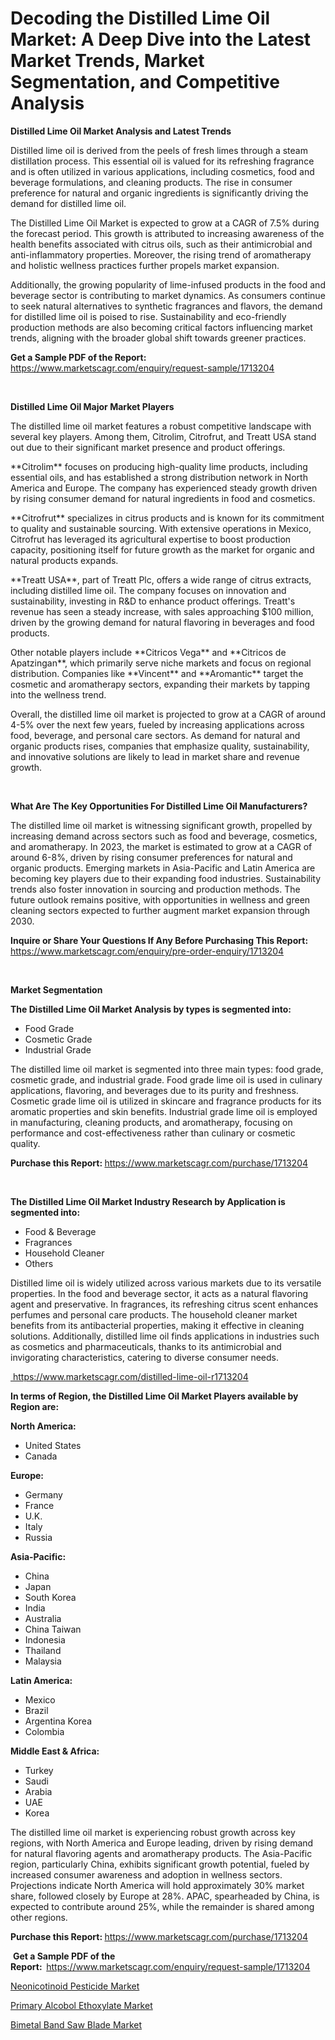 <p><h1>Decoding the Distilled Lime Oil Market: A Deep Dive into the Latest Market Trends, Market Segmentation, and Competitive Analysis</h1></p><p><strong>Distilled Lime Oil Market Analysis and Latest Trends</strong></p>
<p><p>Distilled lime oil is derived from the peels of fresh limes through a steam distillation process. This essential oil is valued for its refreshing fragrance and is often utilized in various applications, including cosmetics, food and beverage formulations, and cleaning products. The rise in consumer preference for natural and organic ingredients is significantly driving the demand for distilled lime oil.</p><p>The Distilled Lime Oil Market is expected to grow at a CAGR of 7.5% during the forecast period. This growth is attributed to increasing awareness of the health benefits associated with citrus oils, such as their antimicrobial and anti-inflammatory properties. Moreover, the rising trend of aromatherapy and holistic wellness practices further propels market expansion. </p><p>Additionally, the growing popularity of lime-infused products in the food and beverage sector is contributing to market dynamics. As consumers continue to seek natural alternatives to synthetic fragrances and flavors, the demand for distilled lime oil is poised to rise. Sustainability and eco-friendly production methods are also becoming critical factors influencing market trends, aligning with the broader global shift towards greener practices.</p></p>
<p><strong>Get a Sample PDF of the Report:&nbsp;</strong> <a href="https://www.marketscagr.com/enquiry/request-sample/1713204?utm_campaign=1869&utm_medium=2&utm_source=Github&utm_content=ia&utm_term=31032025&utm_id=distilled-lime-oil">https://www.marketscagr.com/enquiry/request-sample/1713204</a></p>
<p>&nbsp;</p>
<p><strong>Distilled Lime Oil Major Market Players</strong></p>
<p><p>The distilled lime oil market features a robust competitive landscape with several key players. Among them, Citrolim, Citrofrut, and Treatt USA stand out due to their significant market presence and product offerings. </p><p>**Citrolim** focuses on producing high-quality lime products, including essential oils, and has established a strong distribution network in North America and Europe. The company has experienced steady growth driven by rising consumer demand for natural ingredients in food and cosmetics.</p><p>**Citrofrut** specializes in citrus products and is known for its commitment to quality and sustainable sourcing. With extensive operations in Mexico, Citrofrut has leveraged its agricultural expertise to boost production capacity, positioning itself for future growth as the market for organic and natural products expands.</p><p>**Treatt USA**, part of Treatt Plc, offers a wide range of citrus extracts, including distilled lime oil. The company focuses on innovation and sustainability, investing in R&D to enhance product offerings. Treatt's revenue has seen a steady increase, with sales approaching $100 million, driven by the growing demand for natural flavoring in beverages and food products.</p><p>Other notable players include **Citricos Vega** and **Citricos de Apatzingan**, which primarily serve niche markets and focus on regional distribution. Companies like **Vincent** and **Aromantic** target the cosmetic and aromatherapy sectors, expanding their markets by tapping into the wellness trend.</p><p>Overall, the distilled lime oil market is projected to grow at a CAGR of around 4-5% over the next few years, fueled by increasing applications across food, beverage, and personal care sectors. As demand for natural and organic products rises, companies that emphasize quality, sustainability, and innovative solutions are likely to lead in market share and revenue growth.</p></p>
<p>&nbsp;</p>
<p><strong>What Are The Key Opportunities For Distilled Lime Oil Manufacturers?</strong></p>
<p><p>The distilled lime oil market is witnessing significant growth, propelled by increasing demand across sectors such as food and beverage, cosmetics, and aromatherapy. In 2023, the market is estimated to grow at a CAGR of around 6-8%, driven by rising consumer preferences for natural and organic products. Emerging markets in Asia-Pacific and Latin America are becoming key players due to their expanding food industries. Sustainability trends also foster innovation in sourcing and production methods. The future outlook remains positive, with opportunities in wellness and green cleaning sectors expected to further augment market expansion through 2030.</p></p>
<p><strong>Inquire or Share Your Questions If Any Before Purchasing This Report:</strong> <a href="https://www.marketscagr.com/enquiry/pre-order-enquiry/1713204?utm_campaign=1869&utm_medium=2&utm_source=Github&utm_content=ia&utm_term=31032025&utm_id=distilled-lime-oil">https://www.marketscagr.com/enquiry/pre-order-enquiry/1713204</a></p>
<p>&nbsp;</p>
<p><strong>Market Segmentation</strong></p>
<p><strong>The Distilled Lime Oil Market Analysis by types is segmented into:</strong></p>
<p><ul><li>Food Grade</li><li>Cosmetic Grade</li><li>Industrial Grade</li></ul></p>
<p><p>The distilled lime oil market is segmented into three main types: food grade, cosmetic grade, and industrial grade. Food grade lime oil is used in culinary applications, flavoring, and beverages due to its purity and freshness. Cosmetic grade lime oil is utilized in skincare and fragrance products for its aromatic properties and skin benefits. Industrial grade lime oil is employed in manufacturing, cleaning products, and aromatherapy, focusing on performance and cost-effectiveness rather than culinary or cosmetic quality.</p></p>
<p><strong>Purchase this Report:&nbsp;</strong><a href="https://www.marketscagr.com/purchase/1713204?utm_campaign=1869&utm_medium=2&utm_source=Github&utm_content=ia&utm_term=31032025&utm_id=distilled-lime-oil">https://www.marketscagr.com/purchase/1713204</a></p>
<p>&nbsp;</p>
<p><strong>The Distilled Lime Oil Market Industry Research by Application is segmented into:</strong></p>
<p><ul><li>Food & Beverage</li><li>Fragrances</li><li>Household Cleaner</li><li>Others</li></ul></p>
<p><p>Distilled lime oil is widely utilized across various markets due to its versatile properties. In the food and beverage sector, it acts as a natural flavoring agent and preservative. In fragrances, its refreshing citrus scent enhances perfumes and personal care products. The household cleaner market benefits from its antibacterial properties, making it effective in cleaning solutions. Additionally, distilled lime oil finds applications in industries such as cosmetics and pharmaceuticals, thanks to its antimicrobial and invigorating characteristics, catering to diverse consumer needs.</p></p>
<p><a href="https://www.marketscagr.com/distilled-lime-oil-r1713204?utm_campaign=1869&utm_medium=2&utm_source=Github&utm_content=ia&utm_term=31032025&utm_id=distilled-lime-oil">&nbsp;https://www.marketscagr.com/distilled-lime-oil-r1713204</a></p>
<p><strong>In terms of Region, the Distilled Lime Oil Market Players available by Region are:</strong></p>
<p>
    <p> <strong> North America: </strong>
        <ul>
            <li>United States</li>
            <li>Canada</li>
        </ul>
        </p> 
    <p> <strong> Europe: </strong>
        <ul>
            <li>Germany</li>
            <li>France</li>
            <li>U.K.</li>
            <li>Italy</li>
            <li>Russia</li>
        </ul>
        </p> 
    <p> <strong> Asia-Pacific: </strong>
        <ul>
            <li>China</li>
            <li>Japan</li>
            <li>South Korea</li>
            <li>India</li>
            <li>Australia</li>
            <li>China Taiwan</li>
            <li>Indonesia</li>
            <li>Thailand</li>
            <li>Malaysia</li>
        </ul>
        </p> 
    <p> <strong> Latin America: </strong>
        <ul>
            <li>Mexico</li>
            <li>Brazil</li>
            <li>Argentina Korea</li>
            <li>Colombia</li>
        </ul>
        </p> 
    <p> <strong> Middle East & Africa: </strong>
        <ul>
            <li>Turkey</li>
            <li>Saudi</li>
            <li>Arabia</li>
            <li>UAE</li>
            <li>Korea</li>
        </ul>
    </p>
    </p>
<p><p>The distilled lime oil market is experiencing robust growth across key regions, with North America and Europe leading, driven by rising demand for natural flavoring agents and aromatherapy products. The Asia-Pacific region, particularly China, exhibits significant growth potential, fueled by increased consumer awareness and adoption in wellness sectors. Projections indicate North America will hold approximately 30% market share, followed closely by Europe at 28%. APAC, spearheaded by China, is expected to contribute around 25%, while the remainder is shared among other regions.</p></p>
<p><strong>Purchase this Report: </strong><a href="https://www.marketscagr.com/purchase/1713204?utm_campaign=1869&utm_medium=2&utm_source=Github&utm_content=ia&utm_term=31032025&utm_id=distilled-lime-oil">https://www.marketscagr.com/purchase/1713204</a></p>
<p>&nbsp;<strong>Get a Sample PDF of the Report:&nbsp;&nbsp;</strong><a href="https://www.marketscagr.com/enquiry/request-sample/1713204?utm_campaign=1869&utm_medium=2&utm_source=Github&utm_content=ia&utm_term=31032025&utm_id=distilled-lime-oil">https://www.marketscagr.com/enquiry/request-sample/1713204</a></p>
<p><strong></strong></p>
<p><p><a href="https://github.com/provorikovar/Market-Research-Report-List-7/blob/main/neonicotinoid-pesticide-market.md?utm_campaign=1869&utm_medium=2&utm_source=Github&utm_content=ia&utm_term=31032025&utm_id=distilled-lime-oil">Neonicotinoid Pesticide Market</a></p><p><a href="https://github.com/CliffMedina6/Market-Research-Report-List-7/blob/main/primary-alcobol-ethoxylate-market.md?utm_campaign=1869&utm_medium=2&utm_source=Github&utm_content=ia&utm_term=31032025&utm_id=distilled-lime-oil">Primary Alcobol Ethoxylate Market</a></p><p><a href="https://github.com/ekerswenzlb0/Market-Research-Report-List-1/blob/main/bimetal-band-saw-blade-market.md?utm_campaign=1869&utm_medium=2&utm_source=Github&utm_content=ia&utm_term=31032025&utm_id=distilled-lime-oil">Bimetal Band Saw Blade Market</a></p></p>